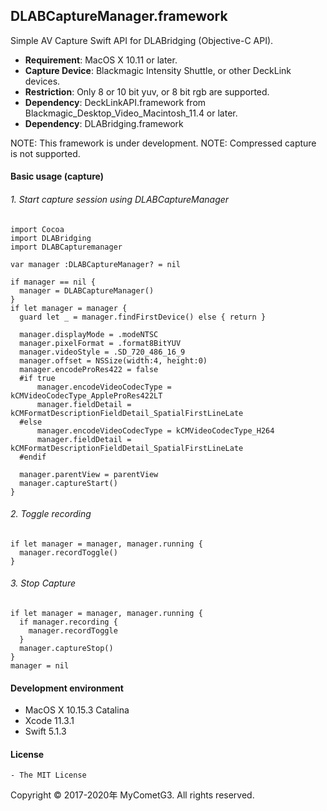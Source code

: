 ## DLABCaptureManager.framework

Simple AV Capture Swift API for DLABridging (Objective-C API).

- __Requirement__: MacOS X 10.11 or later.
- __Capture Device__: Blackmagic Intensity Shuttle, or other DeckLink devices.
- __Restriction__: Only 8 or 10 bit yuv, or 8 bit rgb are supported.
- __Dependency__: DeckLinkAPI.framework from Blackmagic_Desktop_Video_Macintosh_11.4 or later.
- __Dependency__: DLABridging.framework

NOTE: This framework is under development.
NOTE: Compressed capture is not supported.

#### Basic usage (capture)

###### 1. Start capture session using DLABCaptureManager
    import Cocoa
    import DLABridging
    import DLABCapturemanager

    var manager :DLABCaptureManager? = nil

    if manager == nil {
      manager = DLABCaptureManager()
    }
    if let manager = manager {
      guard let _ = manager.findFirstDevice() else { return }

      manager.displayMode = .modeNTSC
      manager.pixelFormat = .format8BitYUV
      manager.videoStyle = .SD_720_486_16_9
      manager.offset = NSSize(width:4, height:0)
      manager.encodeProRes422 = false
      #if true
          manager.encodeVideoCodecType = kCMVideoCodecType_AppleProRes422LT
          manager.fieldDetail = kCMFormatDescriptionFieldDetail_SpatialFirstLineLate
      #else
          manager.encodeVideoCodecType = kCMVideoCodecType_H264
          manager.fieldDetail = kCMFormatDescriptionFieldDetail_SpatialFirstLineLate
      #endif

      manager.parentView = parentView
      manager.captureStart()
    }

###### 2. Toggle recording
    if let manager = manager, manager.running {
      manager.recordToggle()        
    }

###### 3. Stop Capture
    if let manager = manager, manager.running {
      if manager.recording {
        manager.recordToggle
      }
      manager.captureStop()
    }
    manager = nil

#### Development environment
- MacOS X 10.15.3 Catalina
- Xcode 11.3.1
- Swift 5.1.3

#### License
    - The MIT License

Copyright © 2017-2020年 MyCometG3. All rights reserved.
